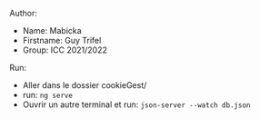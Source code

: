 Author:
* Name: Mabicka
* Firstname: Guy Trifel
* Group: ICC 2021/2022

Run:
* Aller dans le dossier cookieGest/
* run: `ng serve`
* Ouvrir un autre terminal et run: `json-server --watch db.json`